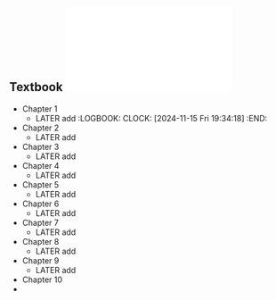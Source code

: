 ## Textbook ![University Physics Volume 1.pdf](../assets/University_Physics_Volume_1_1731728283620_0.pdf)
- Chapter 1
	- LATER add 
	  :LOGBOOK:
	  CLOCK: [2024-11-15 Fri 19:34:18]
	  :END:
- Chapter 2
	- LATER add
- Chapter 3
	- LATER add
- Chapter 4
	- LATER add
- Chapter 5
	- LATER add
- Chapter 6
	- LATER add
- Chapter 7
	- LATER add
- Chapter 8
	- LATER add
- Chapter 9
	- LATER add
- Chapter 10
-